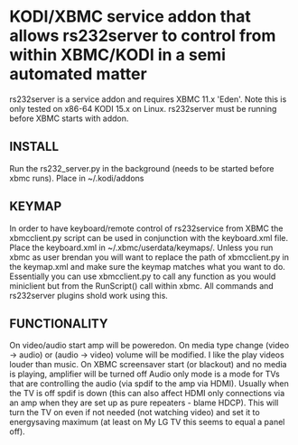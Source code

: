 # KODI/XBMC service addon that allows rs232server to control from within XBMC/KODI in a semi automated matter

rs232server is a service addon and requires XBMC 11.x 'Eden'. Note this is only
tested on x86-64 KODI 15.x on Linux.  rs232server must be running before XBMC
starts with addon.

INSTALL
-------

Run the rs232_server.py in the background (needs to be started before xbmc
runs). Place in ~/.kodi/addons

KEYMAP
------

In order to have keyboard/remote control of rs232service from XBMC the
xbmcclient.py script can be used in conjunction with the keyboard.xml file.
Place the keyboard.xml in ~/.xbmc/userdata/keymaps/. Unless you run xbmc as
user brendan you will want to replace the path of xbmcclient.py in the
keymap.xml and make sure the keymap matches what you want to do.  Essentially
you can use xbmcclient.py to call any function as you would miniclient but from
the RunScript() call within xbmc.  All commands and rs232server plugins shold
work using this.

FUNCTIONALITY
-------------

On video/audio start amp will be poweredon.  On media type change (video ->
audio) or (audio -> video) volume will be modified. I like the play videos
louder than music.  On XBMC screensaver start (or blackout) and no media is
playing, amplifier will be turned off Audio only mode is a mode for TVs that
are controlling the audio (via spdif to the amp via HDMI). Usually when the TV
is off spdif is down (this can also affect HDMI only connections via an amp
when they are set up as pure repeaters - blame HDCP). This will turn the TV on
even if not needed (not watching video) and set it to energysaving maximum (at
least on My LG TV this seems to equal a panel off).
